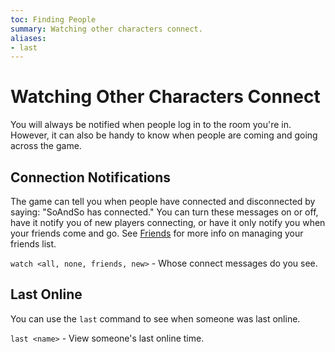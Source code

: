 ```yaml
---
toc: Finding People
summary: Watching other characters connect.
aliases:
- last
---
```

# Watching Other Characters Connect

You will always be notified when people log in to the room you're in.  However, it can also be handy to know when people are coming and going across the game.

## Connection Notifications

The game can tell you when people have connected and disconnected by saying: "SoAndSo has connected."  You can turn these messages on or off, have it notify you of new players connecting, or have it only notify you when your friends come and go. See [Friends](/help/friends) for more info on managing your friends list.

`watch <all, none, friends, new>` - Whose connect messages do you see.

## Last Online

You can use the `last` command to see when someone was last online.

`last <name>` - View someone's last online time.

